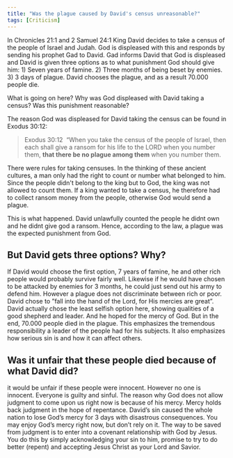 ```yaml
---
title: "Was the plague caused by David's census unreasonable?"
tags: [Criticism]
---
```

In Chronicles 21:1 and 2 Samuel 24:1 King David decides to take a census of the people of Israel and Judah. God is displeased with this and responds by sending his prophet Gad to David. Gad informs David that God is displeased and David is given three options as to what punishment God should give him: 1) Seven years of famine. 2) Three months of being beset by enemies. 3) 3 days of plague. David chooses the plague, and as a result 70.000 people die.

What is going on here? Why was God displeased with David taking a census? Was this punishment reasonable?

The reason God was displeased for David taking the census can be found in Exodus 30:12:

> Exodus 30:12  “When you take the census of the people of Israel, then each shall give a ransom for his life to the LORD when you number them, **that there be no plague among them** when you number them.

There were rules for taking censuses. In the thinking of these ancient cultures, a man only had the right to count or number what belonged to him.   Since the people didn't belong to the king but to God, the king was not allowed to count them. If a king wanted to take a census, he therefore had to collect ransom money from the people, otherwise God would send a plague.

This is what happened. David unlawfully counted the people he didnt own and he didnt give god a ransom. Hence, according to the law, a plague was the expected punishment from God.

## But David gets three options? Why?

If David would choose the first option, 7 years of famine, he and other rich people would probably survive fairly well. Likewise if he would have chosen to be attacked by enemies for 3 months, he could just send out his army to defend him. However a plague does not discriminate between rich or poor. David chose to ”fall into the hand of the Lord, for His mercies are great”. David actually chose the least selfish option here, showing qualities of a good shepherd and leader. And he hoped for the mercy of God. But in the end, 70.000 people died in the plague. This emphasizes the tremendous responsibility a leader of the people had for his subjects. It also emphasizes how serious sin is and how it can affect others.

## Was it unfair that these people died because of what David did?

it would be unfair if these people were innocent. However no one is innocent. Everyone is guilty and sinful. The reason why God does not allow judgment to come upon us right now is because of his mercy. Mercy holds back judgment in the hope of repentance. David’s sin caused the whole nation to lose God’s mercy for 3 days with disastrous consequences. You may enjoy God’s mercy right now, but don’t rely on it. The way to be saved from judgment is to enter into a covenant relationship with God by Jesus. You do this by simply acknowledging your sin to him, promise to try to do better (repent) and accepting Jesus Christ as your Lord and Savior.
